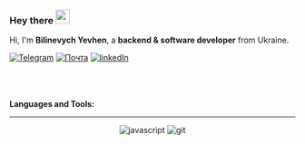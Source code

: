 ### Hey there <img src="https://media.giphy.com/media/hvRJCLFzcasrR4ia7z/giphy.gif" width="25px" height="25px">

Hi, I'm <b>Bilinevych Yevhen</b>, a <b>backend & software developer</b> from Ukraine.

<!-- <a href="https://www.linkedin.com/in/bilinevichevgen/">
<!--   <img align="left" alt="Linkedin" width="35px" src="https://github.com/feden2906/icons/blob/main/linkedin.png" /> -->
<!-- </a> -->
<!-- <a href="mailto:zhenya.bill@gmail.com">
  <img align="left" alt="Mail" width="35px" src="https://github.com/feden2906/icons/blob/main/gmail.png" />
</a> -->
<!-- <br> -->
<!-- <br> -->

[<img alt="Telegram" src="https://img.shields.io/badge/Telegram-2CA5E0?style=for-the-badge&logo=telegram&logoColor=white" />][telegram]
[<img alt="Почта" href="mailto:zhenya.bill@gmail.com" src="https://img.shields.io/badge/Gmail-D14836?style=for-the-badge&logo=gmail&logoColor=white" />][gmail]
[<img alt="linkedIn" src="https://img.shields.io/badge/LinkedIn-0077B5?style=for-the-badge&logo=linkedin&logoColor=white" />][linkedIn]


[telegram]: https://t.me/zhenya_bill
[gmail]: mailto:zhenya.bill@gmail.com
[linkedIn]: https://www.linkedin.com/in/bilinevichevgen



<br>
<br>
<br>
<b>Languages and Tools:</b>  
<br>

<!-- <code><img width="25px" src="https://cdn.freebiesupply.com/logos/large/2x/webstorm-icon-logo-png-transparent.png" /></code>
<code><img height="25" title="JavaScript" src="https://raw.githubusercontent.com/github/explore/80688e429a7d4ef2fca1e82350fe8e3517d3494d/topics/javascript/javascript.png"></code>
<code><img height="25" title="TypeScript" src="https://raw.githubusercontent.com/github/explore/80688e429a7d4ef2fca1e82350fe8e3517d3494d/topics/typescript/typescript.png"></code>
<code><img height="25" title="React" src="https://raw.githubusercontent.com/github/explore/80688e429a7d4ef2fca1e82350fe8e3517d3494d/topics/react/react.png"></code>
<code><img height="25" title="NodeJs" src="https://raw.githubusercontent.com/github/explore/80688e429a7d4ef2fca1e82350fe8e3517d3494d/topics/nodejs/nodejs.png"></code>
<code><img height="25" title="MongoDB" src="https://1000logos.net/wp-content/uploads/2020/08/MongoDB-Emblem.jpg"></code>
<code><img height="25" title="MySQL" src="https://github.com/feden2906/icons/blob/main/skils/MySQL.png"></code>
<code><img height="25" title="Git" src="https://raw.githubusercontent.com/github/explore/80688e429a7d4ef2fca1e82350fe8e3517d3494d/topics/git/git.png"></code>
<code><img height="25px" title="GitHub" src="https://raw.githubusercontent.com/github/explore/78df643247d429f6cc873026c0622819ad797942/topics/github/github.png" /></code> -->
<!-- [![My Skills](https://skills.thijs.gg/icons?i=js,ts,nodejs,express,nestjs,mongodb,postgres,prisma,docker,git,react&theme=light)](https://skills.thijs.gg) -->
<!-- <h3 align="left">Languages and Tools:</h3> -->

---

<div align="center">
<!-- <img src="https://raw.githubusercontent.com/devicons/devicon/master/icons/javascript/javascript-original.svg" alt="javascript" width="50" height="50"/> -->
<!-- <img alt="javascript" src="https://img.shields.io/badge/JS-D14836?style=for-the-badge&logo=javascript&logoColor=white" /> -->
<img alt="javascript" src="https://skillicons.dev/icons?i=js,ts,nodejs,nestjs,express,mongodb,postgresql,redis,prisma,react,redux" />
<!-- <img height="50" width="50" src="https://cdn.simpleicons.org/nx/white" /> -->
<!-- <img src="https://github.com/devicons/devicon/blob/master/icons/typescript/typescript-original.svg" alt="typescript" width="50" height="50"/> -->
<!-- <img alt="typescript" src="https://skillicons.dev/icons?i=ts" /> -->
<!-- <img src="https://raw.githubusercontent.com/devicons/devicon/master/icons/nodejs/nodejs-plain.svg" alt="nodejs" width="50" height="50"/> -->
<!-- <img alt="nodejs" src="https://skillicons.dev/icons?i=nodejs" /> -->
<!-- <img src="https://github.com/devicons/devicon/blob/master/icons/nestjs/nestjs-plain.svg" alt="nestjs" width="50" height="50"/> -->
<!-- <img alt="nestjs" src="https://skillicons.dev/icons?i=nestjs" /> -->
<!-- <img src="https://raw.githubusercontent.com/devicons/devicon/master/icons/express/express-original.svg" alt="express" width="50" height="50"/> --> 
<!-- <img alt="express" src="https://skillicons.dev/icons?i=express" /> -->
<!-- <img src="https://github.com/devicons/devicon/blob/master/icons/docker/docker-plain.svg" alt="docker" width="60" height="60"/> -->
<!-- <img alt="docker" src="https://skillicons.dev/icons?i=docker" /> -->
<!-- <img src="https://www.vectorlogo.zone/logos/git-scm/git-scm-icon.svg" alt="git" width="40" height="40"/> </a> -->
<img alt="git" src="https://skillicons.dev/icons?i=git,github,githubactions,docker,linux,grafana,prometheus,postman,yarn,webpack,cloudflare" />
<!-- <img alt="github" src="https://skillicons.dev/icons?i=github" /> -->
<!-- <img alt="githubactions" src="https://skillicons.dev/icons?i=githubactions" /> -->
<!-- <img src="https://raw.githubusercontent.com/devicons/devicon/master/icons/linux/linux-original.svg" alt="linux" width="50" height="50"/> -->
<!-- <img alt="linux" src="https://skillicons.dev/icons?i=linux" />  -->
<!-- <img src="https://raw.githubusercontent.com/devicons/devicon/master/icons/mongodb/mongodb-original.svg" alt="mongodb" width="50" height="50"/> -->
<!-- <img alt="mongodb" src="https://skillicons.dev/icons?i=mongodb" />  -->
<!-- <img src="https://raw.githubusercontent.com/devicons/devicon/master/icons/postgresql/postgresql-original.svg" alt="postgresql" width="50" height="50"/> -->
<!-- <img alt="postgresql" src="https://skillicons.dev/icons?i=postgresql" />  -->
<!-- <img src="https://raw.githubusercontent.com/devicons/devicon/master/icons/redis/redis-original.svg" alt="redis" width="50" height="50"/> -->
<!-- <img alt="prisma" src="https://skillicons.dev/icons?i=prisma" /> -->
<!-- <img alt="redis" src="https://skillicons.dev/icons?i=redis" /> -->
<!-- <img src="https://raw.githubusercontent.com/devicons/devicon/master/icons/react/react-original.svg" alt="react" width="50" height="50"/> -->
<!-- <img alt="react" src="https://skillicons.dev/icons?i=react" /> -->
<!-- <img src="https://raw.githubusercontent.com/devicons/devicon/master/icons/redux/redux-original.svg" alt="redux" width="50" height="50"/> -->
<!-- <img alt="redux" src="https://skillicons.dev/icons?i=redux" /> -->
<!-- <img src="https://raw.githubusercontent.com/devicons/devicon/master/icons/yarn/yarn-original.svg" alt="redux" width="50" height="50"/>  -->
<!-- <img src="https://api.nuget.org/v3-flatcontainer/yarnpkg.yarn/1.7.0/icon" alt="redux" width="100" height="50"/>  -->
<!-- <img src="https://www.vectorlogo.zone/logos/getpostman/getpostman-icon.svg" alt="postman" width="50" height="50"/>  -->
<!-- <img alt="postman" src="https://skillicons.dev/icons?i=postman" /> -->
<!-- <img alt="grafana" src="https://skillicons.dev/icons?i=grafana" /> -->
<!-- <img alt="prometheus" src="https://skillicons.dev/icons?i=prometheus" /> -->
</div>


<!-- <img src="https://raw.githubusercontent.com/devicons/devicon/master/icons/html5/html5-original-wordmark.svg" alt="html5" width="40" height="40"/> -->
<!-- <img src="https://www.svgrepo.com/show/303229/microsoft-sql-server-logo.svg" alt="mssql" width="40" height="40"/> -->
<!-- <img src="https://www.svgrepo.com/show/303229/microsoft-sql-server-logo.svg" alt="mssql" width="40" height="40"/> -->
<!-- <img src="https://raw.githubusercontent.com/devicons/devicon/master/icons/mysql/mysql-original-wordmark.svg" alt="mysql" width="40" height="40"/> -->
<!-- <a href="https://www.python.org" target="_blank" rel="noreferrer"> <img src="https://raw.githubusercontent.com/devicons/devicon/master/icons/python/python-original.svg" alt="python" width="40" height="40"/> </a>  -->
<!-- <a href="https://reactnative.dev/" target="_blank" rel="noreferrer"> <img src="https://reactnative.dev/img/header_logo.svg" alt="reactnative" width="40" height="40"/> </a> -->
<!-- <a href="https://firebase.google.com/" target="_blank" rel="noreferrer"> <img src="https://www.vectorlogo.zone/logos/firebase/firebase-icon.svg" alt="firebase" width="40" height="40"/> </a> -->
<!-- <a href="https://gulpjs.com" target="_blank" rel="noreferrer"> <img src="https://raw.githubusercontent.com/devicons/devicon/master/icons/gulp/gulp-plain.svg" alt="gulp" width="40" height="40"/> </a> -->
<!-- <a href="https://heroku.com" target="_blank" rel="noreferrer"> <img src="https://www.vectorlogo.zone/logos/heroku/heroku-icon.svg" alt="heroku" width="40" height="40"/> </a> -->
<!-- <a href="https://jestjs.io" target="_blank" rel="noreferrer"> <img src="https://www.vectorlogo.zone/logos/jestjsio/jestjsio-icon.svg" alt="jest" width="40" height="40"/> </a> -->
<!-- <a href="https://sass-lang.com" target="_blank" rel="noreferrer"> -->
<!-- <p> <img src="https://github-readme-stats.vercel.app/api?username=great-start&show_icons=true" alt="myGitStats" /> -->



<br>

<!-- <p><img align="center" src="https://github-readme-stats.vercel.app/api/top-langs?username=great-start&show_icons=true&locale=en&layout=compact" alt="emrekrt1655" /></p>
<!-- <p> <img src="https://github-readme-stats.vercel.app/api?username=great-start&show_icons=true" alt="myGitStats" /> -->
